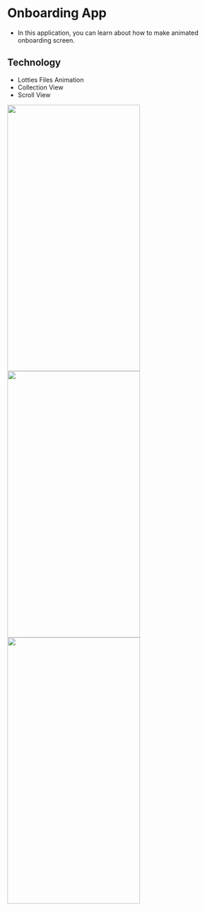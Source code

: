 # Onboarding App
- In this application, you can learn about how to make animated onboarding screen.

## Technology
-  Lotties Files Animation
-  Collection View
-  Scroll View

<img src ="https://user-images.githubusercontent.com/108834218/220994419-da6f40f2-9fcf-446a-8828-8a38f41dea12.png" width="300" height="600"> <img src ="https://user-images.githubusercontent.com/108834218/220994770-30e75c09-e394-4cfa-bad0-0549cd444468.png" width="300" height="600"> <img src ="https://user-images.githubusercontent.com/108834218/220997957-069e31d8-b726-4e27-827b-f088d17da134.gif" width="300" height="600">

